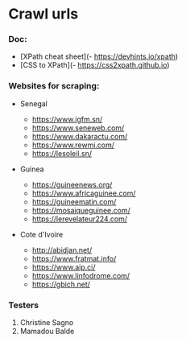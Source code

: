 # Crawl urls

### Doc:

- [XPath cheat sheet](- https://devhints.io/xpath)
- [CSS to XPath](- https://css2xpath.github.io)

### Websites for scraping:

*  Senegal

    - https://www.igfm.sn/
    - https://www.seneweb.com/
    - https://www.dakaractu.com/
    - https://www.rewmi.com/
    - https://lesoleil.sn/

*  Guinea

    - https://guineenews.org/
    - https://www.africaguinee.com/
    - https://guineematin.com/
    - https://mosaiqueguinee.com/
    - https://lerevelateur224.com/

* Cote d'Ivoire

  - http://abidjan.net/
  - https://www.fratmat.info/
  - https://www.aip.ci/
  - https://www.linfodrome.com/
  - https://gbich.net/

### Testers

1. Christine Sagno
2. Mamadou Balde
